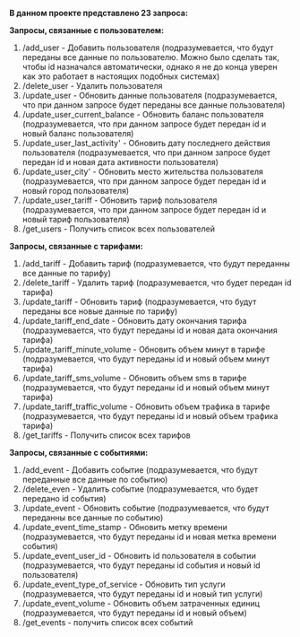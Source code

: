 **В данном проекте представлено 23 запроса:**

**Запросы, связанные с пользователем:**
  1. /add_user - Добавить пользователя (подразумевается, что будут переданы все данные по пользователю. Можно было сделать так, чтобы id назначался автоматически, однако я не до конца уверен как это работает в настоящих подобных системах)
  2. /delete_user - Удалить пользователя
  3. /update_user - Обновить данные пользователя (подразумевается, что при данном запросе будет переданы все данные пользователя)
  4. /update_user_current_balance - Обновить баланс пользователя (подразумевается, что при данном запросе будет передан id и новый баланс пользователя)
  5. /update_user_last_activity' - Обновить дату последнего действия пользователя (подразумевается, что при данном запросе будет передан id и новая дата активности пользователя)
  6. /update_user_city' - Обновить место жительства пользователя (подразумевается, что при данном запросе будет передан id и новый город пользователя)
  7. /update_user_tariff - Обновить тариф пользователя (подразумевается, что при данном запросе будет передан id и новый тариф пользователя)
  8. /get_users - Получить список всех пользователей

**Запросы, связанные с тарифами:**
  1. /add_tariff - Добавить тариф (подразумевается, что будут переданны все данные по тарифу)
  2. /delete_tariff - Удалить тариф (подразумевается, что будет передан id тарифа)
  3. /update_tariff - Обновить тариф (подразумевается, что будут переданы все новые данные по тарифу)
  4. /update_tariff_end_date - Обновить дату окончания тарифа (подразумевается, что будут переданы id и новая дата окончания тарифа)
  5. /update_tariff_minute_volume - Обновить объем минут в тарифе (подразумевается, что будут переданы id и новый объем минут тарифа)
  6. /update_tariff_sms_volume - Обновить объем sms в тарифе (подразумевается, что будут переданы id и новый объем минут тарифа)
  7. /update_tariff_traffic_volume - Обновить объем трафика в тарифе (подразумевается, что будут переданы id и новый объем трафика тарифа)
  8. /get_tariffs - Получить список всех тарифов

**Запросы, связанные с событиями:**
  1. /add_event - Добавить событие (подразумевается, что будут переданные все данные по событию)
  2. /delete_even - Удалить событие (подразумевается, что будет передано id события)
  3. /update_event - Обновить событие (подразумевается, что будут переданны все данные по событию)
  4. /update_event_time_stamp - Обновить метку времени (подразумевается, что будут переданы id и новая метка времени события)
  5. /update_event_user_id - Обновить id пользователя в событии (подразумевается, что будут переданы id события и новый id пользователя)
  6. /update_event_type_of_service - Обновить тип услуги (подразумевается, что будут переданы id и новый тип услуги)
  7. /update_event_volume - Обновить объем затраченных единиц (подразумевается, что будут переданы id и новый объем)
  8. /get_events - получить список всех событий

